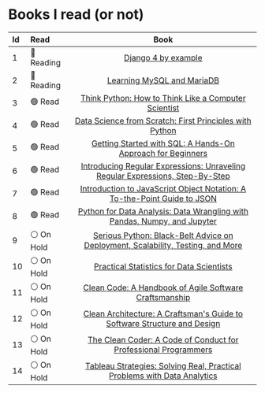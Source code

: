 # Books I read (or not)
<!-- 
1. Think Python: How to Think Like a Computer Scientist [Read]
2. Data Science from Scratch: First Principles with Python [Read]
3. Learning MySQL and MariaDB [Reading]
4. Serious Python: Black-Belt Advice on Deployment, Scalability, Testing, and More [On Hold]
5. Practical Statistics for Data Scientists [On Hold]
6. Clean Code: A Handbook of Agile Software Craftsmanship [On Hold]
7. Clean Architecture: A Craftsman's Guide to Software Structure and Design [On Hold]  -->

Id|Read|Book
:--|:--|:--:
1  | 🔵 Reading | [Django 4 by example](https://www.amazon.com.br/Django-Example-powerful-reliable-applications/dp/1801813051)
2  | 🔵 Reading | [Learning MySQL and MariaDB](https://www.amazon.com.br/Learning-MySQL-MariaDB-Russell-Dyer/dp/1449362907)
3  | 🟢  Read   | [Think Python: How to Think Like a Computer Scientist](https://www.amazon.com.br/Think-Python-2e-Allen-Downey/dp/1491939362)
4  | 🟢  Read   | [Data Science from Scratch: First Principles with Python](https://www.amazon.com.br/Data-Science-Scratch-Joel-Grus/dp/1492041130)
5  | 🟢  Read   | [Getting Started with SQL: A Hands-On Approach for Beginners](https://www.amazon.com.br/Getting-Started-SQL-Thomas-Nield/dp/1491938617)
6  | 🟢  Read   | [Introducing Regular Expressions: Unraveling Regular Expressions, Step-By-Step](https://www.amazon.com.br/Introducing-Regular-Expressions-Michael-Fitzgerald/dp/1449392687)
7  | 🟢  Read   | [Introduction to JavaScript Object Notation: A To-the-Point Guide to JSON](https://www.amazon.com.br/Introduction-JavaScript-Object-Notation-Point-ebook/dp/B013HA441A)
8  | 🟢  Read   | [Python for Data Analysis: Data Wrangling with Pandas, Numpy, and Jupyter](https://www.amazon.com.br/Python-Data-Analysis-Wrangling-Jupyter/dp/109810403X)
9  | ⚪️ On Hold | [Serious Python: Black-Belt Advice on Deployment, Scalability, Testing, and More](https://www.amazon.com.br/Serious-Python-Black-Belt-Deployment-Scalability/dp/1593278780)
10  | ⚪️ On Hold | [Practical Statistics for Data Scientists](https://www.amazon.com.br/Practical-Statistics-Scientists-Peter-Bruce/dp/1491952962)
11  | ⚪️ On Hold | [Clean Code: A Handbook of Agile Software Craftsmanship](https://www.amazon.com.br/Clean-Code-Handbook-Software-Craftsmanship/dp/0132350882)
12 | ⚪️ On Hold | [Clean Architecture: A Craftsman's Guide to Software Structure and Design](https://www.amazon.com.br/Clean-Architecture-Craftsmans-Software-Structure/dp/0134494164)
13 | ⚪️ On Hold | [The Clean Coder: A Code of Conduct for Professional Programmers](https://www.amazon.com.br/Clean-Coder-Conduct-Professional-Programmers/dp/0137081073)
14 | ⚪️ On Hold | [Tableau Strategies: Solving Real, Practical Problems with Data Analytics](https://www.amazon.com.br/Tableau-Strategies-Practical-Problems-Analytics/dp/149208008X)


<!-- :white_check_mark:| :heavy_check_mark: ✅✔️☑️

🔘🔴🟠🟡🟢🔵🟣⚫️⚪️🟤 -->
